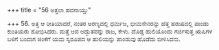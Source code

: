 +++
title = "56 ಅತ್ತಲಾ ಹದನಾಯ್ತು"

+++
56. ಅತ್ತ ಆ ರೀತಿಯಾದರೆ, ನಂತರ ಅರಣ್ಯದಲ್ಲಿ ಧರ್ಮಜ, ಭೀಮಸೇನರನ್ನು ಹೆತ್ತ ಹರುಷದಲ್ಲಿ ಪಾಂಡು ಕುಂತಿಯರು ಶೋಭಿಸಿದರು. ಮತ್ತೆ ಆದ ಅದ್ಭುತವನ್ನು ರಾಜ, ಕೇಳು. ದೊಡ್ಡ ಹುಲಿಯೊಂದು ಗರ್ಜಿಸುತ್ತ ಋಷಿಗಳ ಬಳಿಗೆ ಬಂದಾಗ ಜಿಂಕೆಗೆ ಯಮ ಸ್ವರೂಪದ ಆ ಹುಲಿಯನ್ನು ಪಾಂಡುವು ಹೊಡೆದು ಬೀಳಿಸಿದನು.